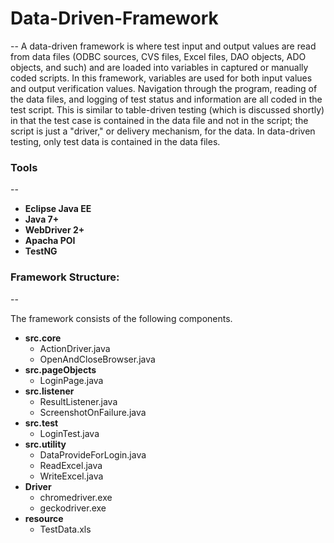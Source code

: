# Data-Driven-Framework
--
A data-driven framework is where test input and output values are read from data files (ODBC sources, CVS files, Excel files, DAO objects, ADO objects, and such) and are loaded into variables in captured or manually coded scripts. In this framework, variables are used for both input values and output verification values. Navigation through the program, reading of the data files, and logging of test status and information are all coded in the test script. This is similar to table-driven testing (which is discussed shortly) in that the test case is contained in the data file and not in the script; the script is just a "driver," or delivery mechanism, for the data. In data-driven testing, only test data is contained in the data files.

### Tools
-- 

 * **Eclipse Java EE**
 * **Java 7+**
 * **WebDriver 2+**
 * **Apacha POI**
 * **TestNG**

### Framework Structure:
--

The framework consists of the following components.


- **src.core**
    - ActionDriver.java
    - OpenAndCloseBrowser.java
- **src.pageObjects**
    - LoginPage.java
- **src.listener**
    - ResultListener.java
    - ScreenshotOnFailure.java
- **src.test** 
    - LoginTest.java
- **src.utility** 
    - DataProvideForLogin.java
    - ReadExcel.java
    - WriteExcel.java
- **Driver** 
    - chromedriver.exe
    - geckodriver.exe
 - **resource**
    - TestData.xls
